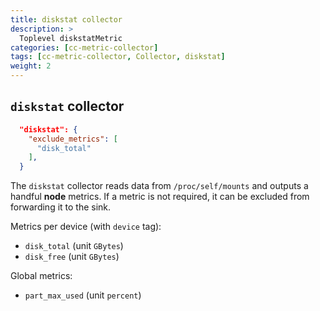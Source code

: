 ```yaml
---
title: diskstat collector
description: >
  Toplevel diskstatMetric
categories: [cc-metric-collector]
tags: [cc-metric-collector, Collector, diskstat]
weight: 2
---
```



## `diskstat` collector

```json
  "diskstat": {
    "exclude_metrics": [
      "disk_total"
    ],
  }
```

The `diskstat` collector reads data from `/proc/self/mounts` and outputs a handful **node** metrics. If a metric is not required, it can be excluded from forwarding it to the sink.

Metrics per device (with `device` tag):
* `disk_total` (unit `GBytes`)
* `disk_free` (unit `GBytes`)

Global metrics:
* `part_max_used` (unit `percent`)


